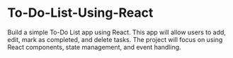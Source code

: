 # To-Do-List-Using-React
Build a simple To-Do List app using React. This app will allow users to add, edit, mark as completed, and delete tasks. The project will focus on using React components, state management, and event handling.
